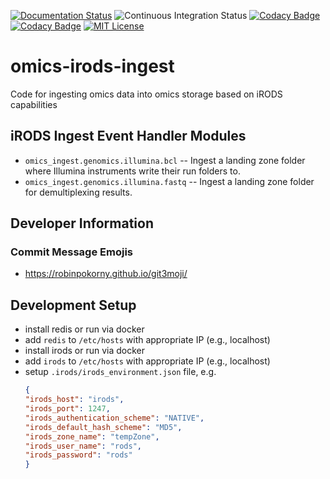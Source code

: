 [![Documentation Status](https://readthedocs.org/projects/cubi-omics-data-access/badge/?version=latest)](https://cubi-omics-data-access.readthedocs.io/en/latest/?badge=latest)
![Continuous Integration Status](https://github.com/bihealth/cubi-omics-data-access/workflows/CI/badge.svg)
[![Codacy Badge](https://app.codacy.com/project/badge/Coverage/2eaafb57fbb74a46b918e9f58142c880)](https://www.codacy.com?utm_source=github.com&utm_medium=referral&utm_content=bihealth/cubi-omics-data-access&utm_campaign=Badge_Coverage)
[![Codacy Badge](https://app.codacy.com/project/badge/Grade/2eaafb57fbb74a46b918e9f58142c880)](https://www.codacy.com?utm_source=github.com&amp;utm_medium=referral&amp;utm_content=bihealth/cubi-omics-data-access&amp;utm_campaign=Badge_Grade)
[![MIT License](https://img.shields.io/badge/License-MIT-green.svg)](https://opensource.org/licenses/MIT)

# omics-irods-ingest


Code for ingesting omics data into omics storage based on iRODS capabilities

## iRODS Ingest Event Handler Modules

- `omics_ingest.genomics.illumina.bcl` --
  Ingest a landing zone folder where Illumina instruments write their run folders to.
- `omics_ingest.genomics.illumina.fastq` --
  Ingest a landing zone folder for demultiplexing results.

## Developer Information

### Commit Message Emojis

- https://robinpokorny.github.io/git3moji/

## Development Setup

- install redis or run via docker
- add `redis` to `/etc/hosts` with appropriate IP (e.g., localhost)
- install irods or run via docker
- add `irods` to `/etc/hosts` with appropriate IP (e.g., localhost)
- setup `.irods/irods_environment.json` file, e.g.
    ```json
    {
    "irods_host": "irods",
    "irods_port": 1247,
    "irods_authentication_scheme": "NATIVE",
    "irods_default_hash_scheme": "MD5",
    "irods_zone_name": "tempZone",
    "irods_user_name": "rods",
    "irods_password": "rods"
    }
    ```
